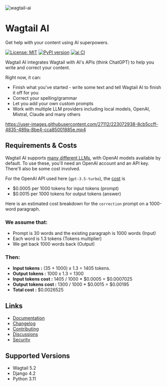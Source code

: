 ![wagtail-ai](https://user-images.githubusercontent.com/27112/223072917-8354f8f2-b687-44dd-9db7-33f2cc340233.png)

# Wagtail AI

Get help with your content using AI superpowers.

[![License: MIT](https://img.shields.io/badge/License-MIT-yellow.svg)](https://opensource.org/licenses/MIT)
[![PyPI version](https://badge.fury.io/py/wagtail-ai.svg)](https://badge.fury.io/py/wagtail-ai)
[![ai CI](https://github.com/wagtail/wagtail-ai/actions/workflows/test.yml/badge.svg)](https://github.com/wagtail/wagtail-ai/actions/workflows/test.yml)

Wagtail AI integrates Wagtail with AI's APIs (think ChatGPT) to help you write and correct your content.

Right now, it can:

* Finish what you've started - write some text and tell Wagtail AI to finish it off for you
* Correct your spelling/grammar
* Let you add your own custom prompts
* Work with multiple LLM providers including local models, OpenAI, Mistral, Claude and many others

https://user-images.githubusercontent.com/27112/223072938-8cb5ccff-4835-489a-8be4-cca85001885e.mp4

## Requirements & Costs

Wagtail AI supports [many different LLMs](https://wagtail-ai.readthedocs.io/latest/ai-backends/), with OpenAI models
available by default. To use these, you'll need an OpenAI account and an API key. There'll also be some cost involved.

For the OpenAI API used here (`gpt-3.5-turbo`), the [cost](https://openai.com/pricing) is

- $0.0005 per 1000 tokens for input tokens (prompt)
- $0.0015 per 1000 tokens for output tokens (answer)

Here is an estimated cost breakdown for the `correction` prompt on a 1000-word paragraph.

### We assume that:

- Prompt is 30 words and the existing paragraph is 1000 words (Input)
- Each word is 1.3 tokens (Tokens multiplier)
- We get back 1000 words back (Output)

### Then:

- **Input tokens :** (35 + 1000) x 1.3 = 1405 tokens.
- **Output tokens :** 1000 x 1.3 = 1300
- **Input tokens cost :** 1405 / 1000 * $0.0005 = $0.0007025
- **Output tokens cost :** 1300 / 1000 * $0.0015 = $0.00195
- **Total cost :** $0.0026525

## Links

- [Documentation](https://wagtail-ai.readthedocs.io/)
- [Changelog](https://github.com/wagtail/wagtail-ai/blob/main/CHANGELOG.md)
- [Contributing](https://wagtail-ai.readthedocs.io/latest/contributing/)
- [Discussions](https://github.com/wagtail/wagtail-ai/discussions)
- [Security](https://github.com/wagtail/wagtail-ai/security)

## Supported Versions

* Wagtail 5.2
* Django 4.2
* Python 3.11
